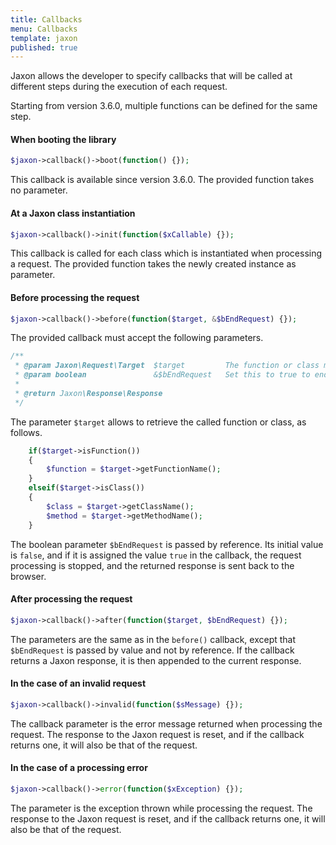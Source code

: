 ```yaml
---
title: Callbacks
menu: Callbacks
template: jaxon
published: true
---
```


Jaxon allows the developer to specify callbacks that will be called at different steps during the execution of each request.

Starting from version 3.6.0, multiple functions can be defined for the same step.

#### When booting the library

```php
$jaxon->callback()->boot(function() {});
```

This callback is available since version 3.6.0.
The provided function takes no parameter.

#### At a Jaxon class instantiation

```php
$jaxon->callback()->init(function($xCallable) {});
```

This callback is called for each class which is instantiated when processing a request.
The provided function takes the newly created instance as parameter.

#### Before processing the request

```php
$jaxon->callback()->before(function($target, &$bEndRequest) {});
```

The provided callback must accept the following parameters.

```php
/**
 * @param Jaxon\Request\Target  $target         The function or class method to be called.
 * @param boolean               &$bEndRequest   Set this to true to end the request.
 *
 * @return Jaxon\Response\Response
 */
```

The parameter `$target` allows to retrieve the called function or class, as follows.

```php
    if($target->isFunction())
    {
        $function = $target->getFunctionName();
    }
    elseif($target->isClass())
    {
        $class = $target->getClassName();
        $method = $target->getMethodName();
    }
```

The boolean parameter `$bEndRequest` is passed by reference. Its initial value is `false`, and if it is assigned the value `true` in the callback, the request processing is stopped, and the returned response is sent back to the browser.

#### After processing the request

```php
$jaxon->callback()->after(function($target, $bEndRequest) {});
```

The parameters are the same as in the `before()` callback, except that `$bEndRequest` is passed by value and not by reference.
If the callback returns a Jaxon response, it is then appended to the current response.

#### In the case of an invalid request

```php
$jaxon->callback()->invalid(function($sMessage) {});
```

The callback parameter is the error message returned when processing the request.
The response to the Jaxon request is reset, and if the callback returns one, it will also be that of the request.

#### In the case of a processing error

```php
$jaxon->callback()->error(function($xException) {});
```

The parameter is the exception thrown while processing the request.
The response to the Jaxon request is reset, and if the callback returns one, it will also be that of the request.
